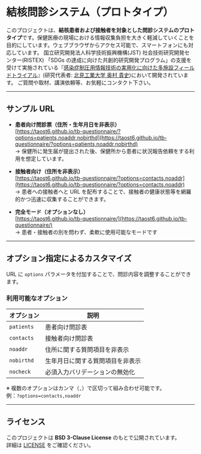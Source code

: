 # 結核問診システム（プロトタイプ）

このプロジェクトは、**結核患者および接触者を対象とした問診システムのプロトタイプ**です。保健医療の現場における情報収集負担を大きく軽減していくことを目的にしています。ウェブブラウザからアクセス可能で、スマートフォンにも対応しています。
国立研究開発法人科学技術振興機構(JST) 社会技術研究開発センター(RISTEX) 「SDGs の達成に向けた共創的研究開発プログラム」の支援を受けて実施されている『[感染症制圧用情報技術の実用化に向けた多施設フィールドトライアル](https://www.jst.go.jp/ristex/solve/project/solution/solution23_okumurapj.html)』(研究代表者: [北見工業大学 奥村 貴史](tokumura@mail.kitami-it.ac.jp))において開発されています。
ご質問や取材、講演依頼等、お気軽にコンタクト下さい。

---

## サンプル URL

- **患者向け問診票（住所・生年月日を非表示）**  
  [https://taost6.github.io/tb-questionnaire/?options=patients,noaddr,nobirthd](https://taost6.github.io/tb-questionnaire/?options=patients,noaddr,nobirthd)  
  → 保健所に発生届が提出された後、保健所から患者に状況報告依頼をする利用を想定しています。

- **接触者向け（住所を非表示）**  
  [https://taost6.github.io/tb-questionnaire/?options=contacts,noaddr](https://taost6.github.io/tb-questionnaire/?options=contacts,noaddr)  
  → 患者への接触者へと URL を配布することで、接触者の健康状態等を網羅的かつ迅速に収集することができます。

- **完全モード（オプションなし）**  
  [https://taost6.github.io/tb-questionnaire/](https://taost6.github.io/tb-questionnaire/)  
  → 患者・接触者の別を問わず、柔軟に使用可能なモードです

---

## オプション指定によるカスタマイズ

URL に `options` パラメータを付加することで、問診内容を調整することができます。

### 利用可能なオプション

| オプション | 説明                             |
| ---------- | -------------------------------- |
| `patients` | 患者向け問診表                   |
| `contacts` | 接触者向け問診表                 |
| `noaddr`   | 住所に関する質問項目を非表示     |
| `nobirthd` | 生年月日に関する質問項目を非表示 |
| `nocheck`  | 必須入力バリデーションの無効化   |

※ 複数のオプションはカンマ（`,`）で区切って組み合わせ可能です。  
例：`?options=contacts,noaddr`

---

## ライセンス

このプロジェクトは **BSD 3-Clause License** のもとで公開されています。  
詳細は [LICENSE](https://github.com/taost6/tb-questionnaire/blob/main/LICENSE) をご確認ください。
